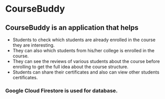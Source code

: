 # CourseBuddy

## CourseBuddy is an application that helps
- Students to check which students are already enrolled in the course they are interesting.
- They can also which students from his/her college is enrolled in the course.
- They can see the reviews of various students about the course before enrolling to get the full idea about the course structure.
- Students can share their certificates and also can view other students certificates.

### Google Cloud Firestore is used for database.
